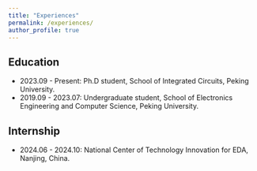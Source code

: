 ```yaml
---
title: "Experiences"
permalink: /experiences/
author_profile: true
---
```


## Education
- 2023.09 - Present: Ph.D student, School of Integrated Circuits, Peking University.
- 2019.09 - 2023.07: Undergraduate student, School of Electronics Engineering and Computer Science, Peking University.


## Internship
- 2024.06 - 2024.10: National Center of Technology Innovation for EDA, Nanjing, China.